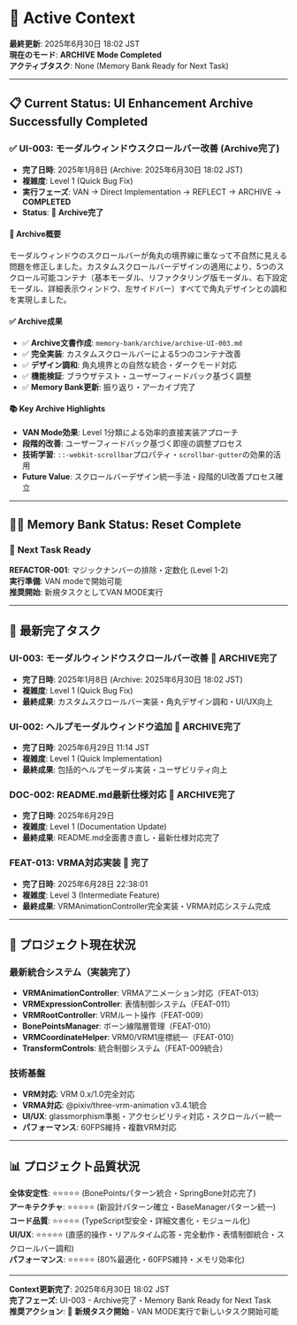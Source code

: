 # 🎯 **Active Context**

**最終更新**: 2025年6月30日 18:02 JST  
**現在のモード**: **ARCHIVE Mode Completed**  
**アクティブタスク**: None (Memory Bank Ready for Next Task)

---

## 📋 **Current Status**: UI Enhancement Archive Successfully Completed

### ✅ **UI-003: モーダルウィンドウスクロールバー改善** (Archive完了)
- **完了日時**: 2025年1月8日 (Archive: 2025年6月30日 18:02 JST)
- **複雑度**: Level 1 (Quick Bug Fix)
- **実行フェーズ**: VAN → Direct Implementation → REFLECT → ARCHIVE → **COMPLETED**
- **Status**: 🎉 **Archive完了**

#### 📝 **Archive概要**
モーダルウィンドウのスクロールバーが角丸の境界線に重なって不自然に見える問題を修正しました。カスタムスクロールバーデザインの適用により、5つのスクロール可能コンテナ（基本モーダル、リファクタリング版モーダル、右下設定モーダル、詳細表示ウィンドウ、左サイドバー）すべてで角丸デザインとの調和を実現しました。

#### ✅ **Archive成果**
- ✅ **Archive文書作成**: `memory-bank/archive/archive-UI-003.md`
- ✅ **完全実装**: カスタムスクロールバーによる5つのコンテナ改善
- ✅ **デザイン調和**: 角丸境界との自然な統合・ダークモード対応
- ✅ **機能検証**: ブラウザテスト・ユーザーフィードバック基づく調整
- ✅ **Memory Bank更新**: 振り返り・アーカイブ完了

#### 📚 **Key Archive Highlights**
- **VAN Mode効果**: Level 1分類による効率的直接実装アプローチ
- **段階的改善**: ユーザーフィードバック基づく即座の調整プロセス
- **技術学習**: `::-webkit-scrollbar`プロパティ・`scrollbar-gutter`の効果的活用
- **Future Value**: スクロールバーデザイン統一手法・段階的UI改善プロセス確立

---

## 🏃‍♀️ **Memory Bank Status**: Reset Complete

### 📌 **Next Task Ready**

**REFACTOR-001**: マジックナンバーの排除・定数化 (Level 1-2)  
**実行準備**: VAN modeで開始可能  
**推奨開始**: 新規タスクとしてVAN MODE実行

---

## 📌 **最新完了タスク**

### **UI-003**: モーダルウィンドウスクロールバー改善 🎉 **ARCHIVE完了**
- **完了日時**: 2025年1月8日 (Archive: 2025年6月30日 18:02 JST)
- **複雑度**: Level 1 (Quick Bug Fix)
- **最終成果**: カスタムスクロールバー実装・角丸デザイン調和・UI/UX向上

### **UI-002**: ヘルプモーダルウィンドウ追加 🎉 **ARCHIVE完了**
- **完了日時**: 2025年6月29日 11:14 JST
- **複雑度**: Level 1 (Quick Implementation)
- **最終成果**: 包括的ヘルプモーダル実装・ユーザビリティ向上

### **DOC-002**: README.md最新仕様対応 🎉 **ARCHIVE完了**
- **完了日時**: 2025年6月29日
- **複雑度**: Level 1 (Documentation Update)
- **最終成果**: README.md全面書き直し・最新仕様対応完了

### **FEAT-013**: VRMA対応実装 🎉 **完了**
- **完了日時**: 2025年6月28日 22:38:01
- **複雑度**: Level 3 (Intermediate Feature)
- **最終成果**: VRMAnimationController完全実装・VRMA対応システム完成

---

## 🚀 **プロジェクト現在状況**

### 最新統合システム（実装完了）
- **VRMAnimationController**: VRMAアニメーション対応（FEAT-013）
- **VRMExpressionController**: 表情制御システム（FEAT-011）
- **VRMRootController**: VRMルート操作（FEAT-009）
- **BonePointsManager**: ボーン線階層管理（FEAT-010）
- **VRMCoordinateHelper**: VRM0/VRM1座標統一（FEAT-010）
- **TransformControls**: 統合制御システム（FEAT-009統合）

### 技術基盤
- **VRM対応**: VRM 0.x/1.0完全対応
- **VRMA対応**: @pixiv/three-vrm-animation v3.4.1統合
- **UI/UX**: glassmorphism準拠・アクセシビリティ対応・スクロールバー統一
- **パフォーマンス**: 60FPS維持・複数VRM対応

---

## 📊 プロジェクト品質状況

**全体安定性**: ⭐⭐⭐⭐⭐ (BonePointsパターン統合・SpringBone対応完了)  
**アーキテクチャ**: ⭐⭐⭐⭐⭐ (新設計パターン確立・BaseManagerパターン統一)  
**コード品質**: ⭐⭐⭐⭐⭐ (TypeScript型安全・詳細文書化・モジュール化)  
**UI/UX**: ⭐⭐⭐⭐⭐ (直感的操作・リアルタイム応答・完全動作・表情制御統合・スクロールバー調和)  
**パフォーマンス**: ⭐⭐⭐⭐⭐ (80%最適化・60FPS維持・メモリ効率化)

---

**Context更新完了**: 2025年6月30日 18:02 JST  
**完了フェーズ**: UI-003 - Archive完了・Memory Bank Ready for Next Task  
**推奨アクション**: 🚀 **新規タスク開始** - VAN MODE実行で新しいタスク開始可能 